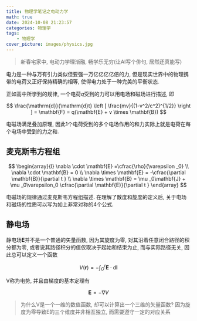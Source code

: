 ```yaml
---
title: 物理学笔记之电动力学
math: true
date: 2024-10-08 21:23:57
categories: 物理学
tags:
    - 物理学
cover_picture: images/physics.jpg
---
```



> 新春宅家中, 电动力学理渐融, 畅学乐无穷(让AI写个俳句, 居然还真能写)


电力是一种与万有引力类似但要强一万亿亿亿亿倍的力, 但是现实世界中的物理携带的电荷又正好保持精确的相等, 使得电力处于一种完美的平衡状态.

正如高中所学到的规律, 一个电荷$q$受到的力可以用电场和磁场进行描述, 即

$$
\frac{\mathrm{d}}{\mathrm{d}t} \left [ \frac{mv}{(1-v^2/c^2)^{1/2}} \right ]  = \mathbf{F} = q(\mathbf{E} + v \times \mathbf{B})
$$


电磁场满足叠加原理, 因此1个电荷受到的多个电场作用的和力实际上就是电荷在每个电场中受到的力之和.


麦克斯韦方程组
---------------

$$
\begin{array}{l}  
  \nabla \cdot \mathbf{E} =\cfrac{\rho}{\varepsilon _0}  \\  
  \nabla \cdot \mathbf{B} = 0 \\  
  \nabla \times  \mathbf{E} = -\cfrac{\partial \mathbf{B}}{\partial t }  \\  
  \nabla \times  \mathbf{B} = \mu _0\mathbf{J} + \mu _0\varepsilon_0 \cfrac{\partial \mathbf{E}}{\partial t }   
\end{array} 
$$


电磁场的规律通过麦克斯韦方程组描述. 在理解了散度和旋度的定义后, 关于电场和磁场的性质可以写为如上非常对称的4个公式.



静电场
------------

静电场$\mathbf{E}$并不是一个普通的矢量函数, 因为其旋度为零, 对其沿着任意闭合路径的积分都为零, 或者说其路径积分的值仅取决于起始和结束为止, 而与实际路径无关, 因此总可以定义一个函数

$$
V(\mathbf{r}) = -\int^r_O \mathbf{E} \cdot \mathrm{d} \mathbf{l}
$$

V称为电势, 并且由梯度的基本定理有

$$
\mathbf{E} = -\nabla V
$$

> 为什么V是一个一维的数值函数, 却可以计算出一个三维的矢量函数? 因为旋度为零导致E的三个维度并非相互独立, 而需要遵守一定的对应关系
